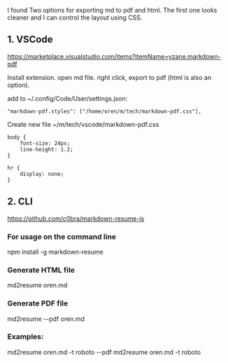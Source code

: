 I found Two options for exporting md to pdf and html. The first one looks cleaner and I can control the layout using CSS.

## 1. VSCode
https://marketplace.visualstudio.com/items?itemName=yzane.markdown-pdf

Install extension. open md file. right click, export to pdf (html is also an option).

add to ~/.config/Code/User/settings.json:
```
"markdown-pdf.styles": ["/home/oren/m/tech/markdown-pdf.css"],
```

Create new file ~/m/tech/vscode/markdown-pdf.css
```
body {
	font-size: 24px;
	line-height: 1.2;
}

hr {
	display: none;
}
```

## 2. CLI
https://github.com/c0bra/markdown-resume-js

### For usage on the command line
npm install -g markdown-resume

### Generate HTML file
md2resume oren.md

### Generate PDF file
md2resume --pdf oren.md


### Examples:
md2resume oren.md -t roboto --pdf
md2resume oren.md -t roboto

